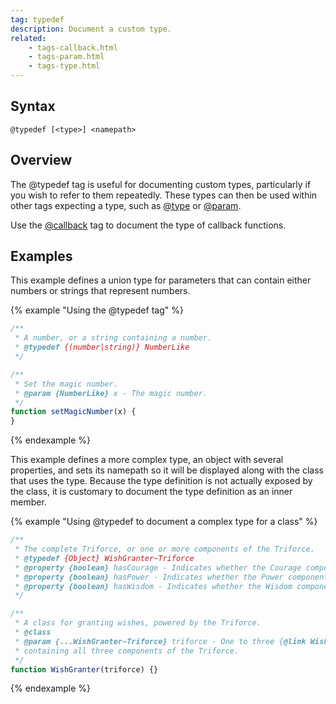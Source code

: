 ```yaml
---
tag: typedef
description: Document a custom type.
related:
    - tags-callback.html
    - tags-param.html
    - tags-type.html
---
```


## Syntax

`@typedef [<type>] <namepath>`


## Overview

The @typedef tag is useful for documenting custom types, particularly if you wish to refer to them
repeatedly. These types can then be used within other tags expecting a type, such as
[@type][type-tag] or [@param][param-tag].

Use the [@callback][callback-tag] tag to document the type of callback functions.

[callback-tag]: tags-callback.html
[param-tag]: tags-param.html
[type-tag]: tags-type.html


## Examples

This example defines a union type for parameters that can contain either numbers or strings that
represent numbers.

{% example "Using the @typedef tag" %}

```js
/**
 * A number, or a string containing a number.
 * @typedef {(number|string)} NumberLike
 */

/**
 * Set the magic number.
 * @param {NumberLike} x - The magic number.
 */
function setMagicNumber(x) {
}
```
{% endexample %}

This example defines a more complex type, an object with several properties, and sets its
namepath so it will be displayed along with the class that uses the type. Because the type
definition is not actually exposed by the class, it is customary to document the type definition as
an inner member.

{% example "Using @typedef to document a complex type for a class" %}

```js
/**
 * The complete Triforce, or one or more components of the Triforce.
 * @typedef {Object} WishGranter~Triforce
 * @property {boolean} hasCourage - Indicates whether the Courage component is present.
 * @property {boolean} hasPower - Indicates whether the Power component is present.
 * @property {boolean} hasWisdom - Indicates whether the Wisdom component is present.
 */

/**
 * A class for granting wishes, powered by the Triforce.
 * @class
 * @param {...WishGranter~Triforce} triforce - One to three {@link WishGranter~Triforce} objects
 * containing all three components of the Triforce.
 */
function WishGranter(triforce) {}
```
{% endexample %}
